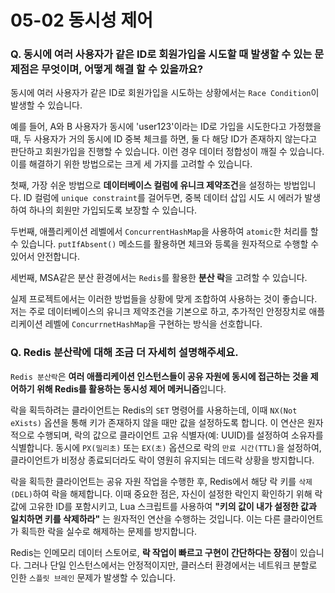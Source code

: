 # 05-02 동시성 제어

### Q. 동시에 여러 사용자가 같은 ID로 회원가입을 시도할 때 발생할 수 있는 문제점은 무엇이며, 어떻게 해결 할 수 있을까요?

동시에 여러 사용자가 같은 ID로 회원가입을 시도하는 상황에서는 `Race Condition`이 발생할 수 있습니다.

예를 들어, A와 B 사용자가 동시에 'user123'이라는 ID로 가입을 시도한다고 가정했을때, 두 사용자가 거의 동시에 ID 중복 체크를 하면, 둘 다 해당 ID가 존재하지 않는다고 판단하고 회원가입을 진행할 수 있습니다. 이런 경우 데이터 정합성이 깨질 수 있습니다. 이를 해결하기 위한 방법으로는 크게 세 가지를 고려할 수 있습니다.

첫째, 가장 쉬운 방법으로 **데이터베이스 컬럼에 유니크 제약조건**을 설정하는 방법입니다. ID 컬럼에 `unique constraint`를 걸어두면, 중복 데이터 삽입 시도 시 에러가 발생하여 하나의 회원만 가입되도록 보장할 수 있습니다.

두번째, 애플리케이션 레벨에서 `ConcurrentHashMap`을 사용하여 `atomic`한 처리를 할 수 있습니다. `putIfAbsent()` 메소드를 활용하면 체크와 등록을 원자적으로 수행할 수 있어서 안전합니다.

세번째, MSA같은 분산 환경에서는 `Redis`를 활용한 **분산 락**을 고려할 수 있습니다.

실제 프로젝트에서는 이러한 방법들을 상황에 맞게 조합하여 사용하는 것이 좋습니다. 저는 주로 데이터베이스의 유니크 제약조건을 기본으로 하고, 추가적인 안정장치로 애플리케이션 레벨에 `ConcurrnetHashMap`을 구현하는 방식을 선호합니다.



### Q. Redis 분산락에 대해 조금 더 자세히 설명해주세요.

`Redis 분산락`은 **여러 애플리케이션 인스턴스들이 공유 자원에 동시에 접근하는 것을 제어하기 위해 Redis를 활용하는 동시성 제어 메커니즘**입니다.

락을 획득하려는 클라이언트는 Redis의 `SET` 명령어를 사용하는데, 이때 `NX(Not eXists)` 옵션을 통해 키가 존재하지 않을 때만 값을 설정하도록 합니다. 이 연산은 원자적으로 수행되며, 락의 값으로 클라이언트 고유 식별자(예: UUID)를 설정하여 소유자를 식별합니다. 동시에 `PX(밀리초)` 또는 `EX(초)` 옵션으로 락의 `만료 시간(TTL)`을 설정하여, 클라이언트가 비정상 종료되더라도 락이 영원히 유지되는 데드락 상황을 방지합니다.

락을 획득한 클라이언트는 공유 자원 작업을 수행한 후, Redis에서 해당 락 키를 `삭제(DEL)`하여 락을 해제합니다. 이때 중요한 점은, 자신이 설정한 락인지 확인하기 위해 락 값에 고유한 ID를 포함시키고, Lua 스크립트를 사용하여 **"키의 값이 내가 설정한 값과 일치하면 키를 삭제하라"** 는 원자적인 연산을 수행하는 것입니다. 이는 다른 클라이언트가 획득한 락을 실수로 해제하는 문제를 방지합니다.

Redis는 인메모리 데이터 스토어로, **락 작업이 빠르고 구현이 간단하다는 장점**이 있습니다. 그러나 단일 인스턴스에서는 안정적이지만, 클러스터 환경에서는 네트워크 분할로 인한 `스플릿 브레인` 문제가 발생할 수 있습니다.
